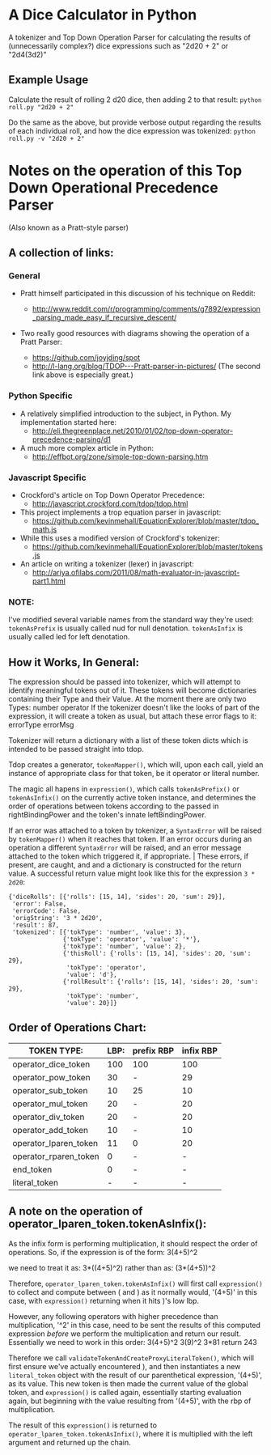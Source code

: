 # A Dice Calculator in Python

A tokenizer and Top Down Operation Parser for calculating the results of (unnecessarily complex?) dice expressions such as "2d20 + 2" or "2d4(3d2)"

## Example Usage
Calculate the result of rolling 2 d20 dice, then adding 2 to that result:
`python roll.py "2d20 + 2"`

Do the same as the above, but provide verbose output regarding the results of each individual roll, and how the dice expression was tokenized:
`python roll.py -v "2d20 + 2"`

# Notes on the operation of this Top Down Operational Precedence Parser
(Also known as a Pratt-style parser)

## A collection of links:

### General
* Pratt himself participated in this discussion of his technique on Reddit:
    * http://www.reddit.com/r/programming/comments/g7892/expression_parsing_made_easy_if_recursive_descent/

* Two really good resources with diagrams showing the operation of a Pratt Parser:
    * https://github.com/joyjding/spot
    * http://l-lang.org/blog/TDOP---Pratt-parser-in-pictures/
    (The second link above is especially great.)

### Python Specific
* A relatively simplified introduction to the subject, in Python.  My implementation started here:
    * http://eli.thegreenplace.net/2010/01/02/top-down-operator-precedence-parsing/d1
* A much more complex article in Python:
    * http://effbot.org/zone/simple-top-down-parsing.htm

### Javascript Specific
* Crockford's article on Top Down Operator Precedence:
    * http://javascript.crockford.com/tdop/tdop.html
* This project implements a trop equation parser in javascript:
    * https://github.com/kevinmehall/EquationExplorer/blob/master/tdop_math.js
* While this uses a modified version of Crockford's tokenizer:
    * https://github.com/kevinmehall/EquationExplorer/blob/master/tokens.js
* An article on writing a tokenizer (lexer) in javascript:
    * http://ariya.ofilabs.com/2011/08/math-evaluator-in-javascript-part1.html


### NOTE:
I've modified several variable names from the standard way they're used:
`tokenAsPrefix` is usually called nud for null denotation.
`tokenAsInfix` is usually called led for left denotation.


## How it Works, In General:
The expression should be passed into tokenizer, which will attempt to identify meaningful tokens out of it.  These tokens will become dictionaries containing their Type and their Value.
At the moment there are only two Types: 
    number
    operator
If the tokenizer doesn't like the looks of part of the expression, it will create a token as usual, but attach these error flags to it:
    errorType
    errorMsg

Tokenizer will return a dictionary with a list of these token dicts which is intended to be passed straight into tdop.

Tdop creates a generator, `tokenMapper()`, which will, upon each call, yield an instance of appropriate class for that token, be it operator or literal number.
    
The magic all hapens in `expression()`, which calls `tokenAsPrefix()` or `tokenAsInfix()` on the currently active token instance, and determines the order of operations between tokens according to the passed in rightBindingPower and the token's innate leftBindingPower.

If an error was attached to a token by tokenizer, a `SyntaxError` will be raised by `tokenMapper()` when it reaches that token.  If an error occurs during an operation a different `SyntaxError` will be raised, and an error message attached to the token which triggered it, if appropriate.
| 
These errors, if present, are caught, and and a dictionary is constructed for the return value. A successful return value might look like this for the expression `3 * 2d20`:

    {'diceRolls': [{'rolls': [15, 14], 'sides': 20, 'sum': 29}],
     'error': False,
     'errorCode': False,
     'origString': '3 * 2d20',
     'result': 87,
     'tokenized': [{'tokType': 'number', 'value': 3},
                   {'tokType': 'operator', 'value': '*'},
                   {'tokType': 'number', 'value': 2},
                   {'thisRoll': {'rolls': [15, 14], 'sides': 20, 'sum': 29},
                    'tokType': 'operator',
                    'value': 'd'},
                   {'rollResult': {'rolls': [15, 14], 'sides': 20, 'sum': 29},
                    'tokType': 'number',
                    'value': 20}]}


## Order of Operations Chart:

| TOKEN TYPE:             | LBP:        | prefix RBP      | infix RBP |
| ----------------------- | ----------- | --------------- | --------- |
| operator_dice_token     | 100         | 100             | 100 |
| operator_pow_token      | 30          | -               | 29 |
| operator_sub_token      | 10          | 25              | 10 |
| operator_mul_token      | 20          | -               | 20 |
| operator_div_token      | 20          | -               | 20 |
| operator_add_token      | 10          | -               | 10 |
| operator_lparen_token   | 11          | 0               | 20 |
| operator_rparen_token   | 0           | -               | - |
| end_token               | 0           | -               | - |
| literal_token           | -           | -               | - |


## A note on the operation of operator_lparen_token.tokenAsInfix():
As the infix form is performing multiplication, it should respect the order of operations. So, if the expression is of the form: 
    3(4+5)^2

we need to treat it as: 
    3*((4+5)^2)
rather than as:
    (3*(4+5))^2

Therefore, `operator_lparen_token.tokenAsInfix()` will first call `expression()` to collect and compute between ( and ) as it normally would, '(4+5)' in this case, with `expression()` returning when it hits )'s low lbp.

However, any following operators with higher precedence than multiplication, '^2' in this case, need to be sent the results of this computed expression *before* we perform the multiplication and return our result.  Essentially we need to work in this order:
    3(4+5)^2
    3(9)^2
    3*81
    return 243
    
Therefore we call `validateTokenAndCreateProxyLiteralToken()`, which will first ensure we've actually encountered ), and then instantiates a new `literal_token` object with the result of our parenthetical expression, '(4+5)', as its value.  This new token is then made the current value of the global token, and `expression()` is called again, essentially starting evaluation again, but beginning with the value resulting from '(4+5)', with the rbp of multiplication.
    
The result of this `expression()` is returned to `operator_lparen_token.tokenAsInfix()`, where it is multiplied with the left argument and returned up the chain.
